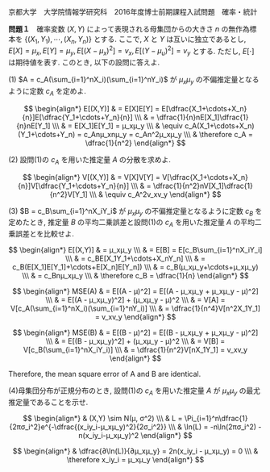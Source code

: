 京都大学　大学院情報学研究科　2016年度博士前期課程入試問題　確率・統計

**問題１**　確率変数 $(X,Y)$ によって表現される母集団からの大きさ $n$ の無作為標本を $\{(X_1,Y_1),\cdots,(X_n,Y_n)\}$ とする. ここで, $X$ と $Y$ は互いに独立であるとし, $E[X] = μ_x, E[Y]= μ_y, E[(X - μ_x)^2] = v_x, E[(Y - μ_u)^2] = v_y$ とする. ただし, $E[\cdot]$ は期待値を表す. このとき, 以下の設問に答えよ. 

(1) $A = c_A(\sum_{i=1}^nX_i)(\sum_{i=1}^nY_i)$ が $μ_xμ_y$ の不偏推定量となるように定数 $c_A$ を定めよ. 

$$
    \begin{align*}
        E[(X,Y)] & = E[X]E[Y] = E[\dfrac{X_1+\cdots+X_n}{n}]E[\dfrac{Y_1+\cdots+Y_n}{n}] \\\
        & = \dfrac{1}{n}nE[X_1]\dfrac{1}{n}nE[Y_1] \\\
        & = E[X_1]E[Y_1] = μ_xμ_y \\\
        & \equiv c_A(X_1+\cdots+X_n)(Y_1+\cdots+Y_n) = c_Anμ_xnμ_y = c_An^2μ_xμ_y \\\
        & \therefore c_A = \dfrac{1}{n^2}
    \end{align*}
$$

(2) 設問(1)の $c_A$ を用いた推定量 $A$ の分散を求めよ.

$$
    \begin{align*}
        V[(X,Y)] & = V[X]V[Y] = V[\dfrac{X_1+\cdots+X_n}{n}]V[\dfrac{Y_1+\cdots+Y_n}{n}] \\\
        & = \dfrac{1}{n^2}nV[X_1]\dfrac{1}{n^2}V[Y_1] \\\
        & \equiv c_A^2v_xv_y
    \end{align*}
$$

(3) $B = c_B\sum_{i=1}^nX_iY_i$ が $μ_xμ_y$ の不偏推定量となるように定数 $c_B$ を定めたとき, 推定量 $B$ の平均二乗誤差と設問(1)の $c_A$ を用いた推定量 $A$ の平均二乗誤差とを比較せよ.

$$
    \begin{align*}
        E[(X,Y)] & = μ_xμ_y \\\
        & = E[B] = E[c_B\sum_{i=1}^nX_iY_i] \\\
        & = c_BE[X_1Y_1+\cdots+X_nY_n] \\\
        & = c_B(E[X_1]E[Y_1]+\cdots+E[X_n]E[Y_n]) \\\
        & = c_B(μ_xμ_y+\cdots+μ_xμ_y) \\\
        & = c_Bnμ_xμ_y \\\
        & \therefore c_B = \dfrac{1}{n}
    \end{align*}
$$

$$
    \begin{align*}
        MSE(A) & = E[(A - μ)^2] = E[(A - μ_xμ_y + μ_xμ_y - μ)^2] \\\
        & = E[(A - μ_xμ_y)^2] + (μ_xμ_y - μ)^2 \\\
        & = V[A] = V[c_A(\sum_{i=1}^nX_i)(\sum_{i=1}^nY_i)]  \\\
        & = \dfrac{1}{n^4}V[n^2X_1Y_1] = v_xv_y
    \end{align*}
$$

$$
    \begin{align*}
        MSE(B) & = E[(B - μ)^2] = E[(B - μ_xμ_y + μ_xμ_y - μ)^2] \\\
        & = E[(B - μ_xμ_y)^2] + (μ_xμ_y - μ)^2 \\\
        & = V[B] = V[c_B(\sum_{i=1}^nX_iY_i)]  \\\
        & = \dfrac{1}{n^2}V[nX_1Y_1] = v_xv_y
    \end{align*}
$$

Therefore, the mean square error of A and B are identical.

(4)母集団分布が正規分布のとき, 設問(1)の $c_A$ を用いた推定量 $A$ が $μ_xμ_y$ の最尤推定量であることを示せ. 

$$
    \begin{align*}
        & (X,Y) \sim N(μ, σ^2) \\\
        & L = \Pi_{i=1}^n\dfrac{1}{2πσ_i^2}e^{-\dfrac{(x_iy_i-μ_xμ_y)^2}{2σ_i^2}} \\\
        & \ln(L) = -n\ln(2πσ_i^2) - n(x_iy_i-μ_xμ_y)^2
    \end{align*}
$$

$$
    \begin{align*}
        & \dfrac{∂\ln(L)}{∂μ_xμ_y} = 2n(x_iy_i - μ_xμ_y) = 0 \\\
        & \therefore x_iy_i = μ_xμ_y
    \end{align*}
$$